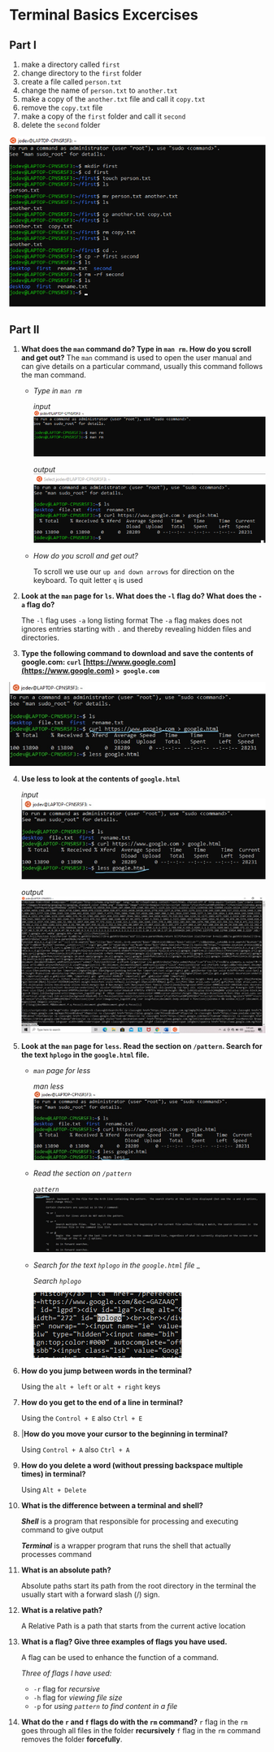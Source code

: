 # Terminal Basics Excercises

## Part I

1. make a directory called `first`
2. change directory to the `first` folder
3. create a file called `person.txt`
4. change the name of `person.txt` to `another.txt`
5. make a copy of the `another.txt` file and call it `copy.txt`
6. remove the `copy.txt` file
7. make a copy of the `first` folder and call it `second`
8. delete the `second` folder

![Part_1_Process](Part_1_Process.png)

## Part II

1.	**What does the `man` command do? Type in `man rm`. How do you scroll and get out?**
The `man` command is used to open the user manual and can give details
on a particular command, usually this command follows the man command.

    - _Type in `man rm`_

        _input_
        ![type man rm](type_man_rm_input.PNG)

        _output_
        ![type man rm](type_man_rm_output.PNG)

    - _How do you scroll and get out?_

        To scroll we use our `up and down arrows` for direction on the keyboard.
To quit letter `q` is used

2. **Look at the `man` page for `ls`. What does the `-l` flag do? What does the `-a` flag do?**

    The `-l` flag uses `-a` long listing format
    The `-a` flag makes does not ignores entries starting with `.` and thereby revealing hidden files and directories.

3. **Type the following command to download and save the contents of google.com: `curl` [https://www.google.com](https://www.google.com) `> google.com`** 

![curl https://www.google.com into google file with >](curl_google.jpg)

4.	**Use less to look at the contents of `google.html`**

    _input_
        ![less google.html](less_google.html.jpg)

    _output_
        ![output of less google.html](less_google_html_content.png)

5.	**Look at the `man` page for `less`. Read the section on `/pattern`. Search for the text `hplogo` in the `google.html` file.**

    - _`man` page for less_

        _man less_
        ![man page for less](man_for_less.jpg)
    - _Read the section on `/pattern`_

        _`pattern`_
        ![location of /pattern](pattern_in_man_less.jpg)
        
    - _Search for the text `hplogo` in the `google.html` file_
        _

        _Search `hplogo`_

        ![hplogo location](hplogo.PNG)

6.	**How do you jump between words in the terminal?**

    Using the `alt + left` or `alt + right` keys

7.	**How do you get to the end of a line in terminal?**

    Using the `Control + E` also `Ctrl + E`

8. |**How do you move your cursor to the beginning in terminal?**

    Using `Control + A` also `Ctrl + A`

9. **How do you delete a word (without pressing backspace multiple times) in terminal?**

    Using `Alt + Delete`

10. **What is the difference between a terminal and shell?**

    **_Shell_** is a program that responsible for processing and executing command to give output

    **_Terminal_** is a wrapper program that runs the shell that actually processes command

11. **What is an absolute path?**

    Absolute paths start its path from the root directory in the terminal the usually start with a forward slash (/) sign. 
12.	**What is a relative path?**

    A Relative Path is a path that starts from the current active location

13.	**What is a flag? Give three examples of flags you have used.**

    A flag can be used to enhance the function of a command.

    _Three of flags I have used:_
    
    - `-r` flag for _recursive_
    - `-h` flag for _viewing file size_
    - `-p` for _using `pattern` to find content in a file_

14. **What do the `r` and `f` flags do with the `rm` command?**
    `r` flag in the `rm` goes through all files in the folder **recursively**
    `f` flag in the `rm` command removes the folder **forcefully**.


